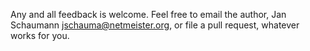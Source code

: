 Any and all feedback is welcome.  Feel free to email the author, Jan
Schaumann <jschauma@netmeister.org>, or file a pull request, whatever
works for you.
